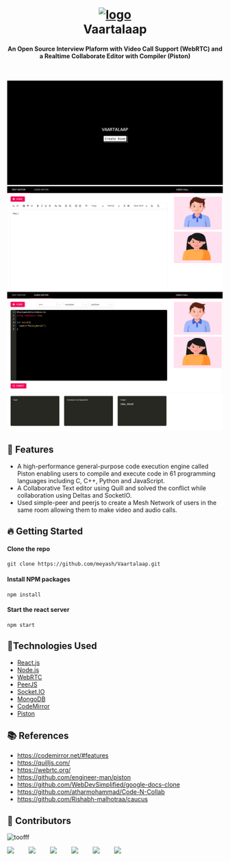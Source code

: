 <h1 align="center">
  <br>
  <a href=""><img src="readme/favicon.ico" alt="logo" width="100"></a>
  <br>
    Vaartalaap
  <br>
</h1>

<h4 align="center">An Open Source Interview Plaform with Video Call Support (WebRTC) and a Realtime Collaborate Editor with Compiler (Piston)</h4>
<br />

![one](readme/createroom.PNG)
![two](readme/texteditor.PNG)
![three](readme/codeeditor1.PNG)
![four](readme/codeeditor2.PNG)

## 🚀 Features

- A high-performance general-purpose code execution engine called Piston enabling users to compile and execute code in 61 programming languages including C, C++, Python and JavaScript.
- A Collaborative Text editor using Quill and solved the conflict while collaboration using Deltas and SocketIO.
- Used simple-peer and peerjs to create a Mesh Network of users in the same room allowing them to make video and audio calls.

## 🔥 Getting Started

#### Clone the repo

```
git clone https://github.com/meyash/Vaartalaap.git
```

#### Install NPM packages

```
npm install
```

#### Start the react server

```
npm start
```

## 🚀Technologies Used

- [React.js](https://reactjs.org/)
- [Node.js](https://nodejs.org/)
- [WebRTC](https://webrtc.org/)
- [PeerJS](https://peerjs.com/)
- [Socket.IO](https://socket.io/)
- [MongoDB](https://www.mongodb.com/)
- [CodeMirror](https://codemirror.net/)
- [Piston](https://github.com/engineer-man/piston)

## 📚 References

- https://codemirror.net/#features
- https://quilljs.com/
- https://webrtc.org/
- https://github.com/engineer-man/piston
- https://github.com/WebDevSimplified/google-docs-clone
- https://github.com/atharmohammad/Code-N-Collab
- https://github.com/Rishabh-malhotraa/caucus

## 📌 Contributors

<img src="https://avatars3.githubusercontent.com/u/21121279?s=460&u=f0450278b2b569c4443ab8ee03f9dff7015da5bf&v=4" width="100px;" alt="toofff"/><br />

<a href="https://meyash.xyz/" style="margin-right:30px;"><img src="https://meyash.xyz/assets/icons/siteicon.png" width="25"></a>
<a href="https://meyash.xyz/resume.pdf" style="margin-right:30px;"><img src="https://cdn.jsdelivr.net/npm/simple-icons@v3/icons/libreoffice.svg" width="25"></a>
<a href="https://www.linkedin.com/in/meyash21/" style="margin-right:30px;"><img src="https://cdn.jsdelivr.net/npm/simple-icons@v3/icons/linkedin.svg" width="25"></a>
<a href="https://twitter.com/meyash21" style="margin-right:30px;"><img src="https://cdn.jsdelivr.net/npm/simple-icons@v3/icons/twitter.svg" width="25"></a>
<a href="https://www.instagram.com/meyash21/" style="margin-right:30px;"><img src="https://cdn.jsdelivr.net/npm/simple-icons@v3/icons/instagram.svg" width="25"></a>
<a href="https://www.codechef.com/users/meyash21" style="margin-right:30px;"><img src="https://cdn.jsdelivr.net/npm/simple-icons@v3/icons/codechef.svg" width="25"></a>
